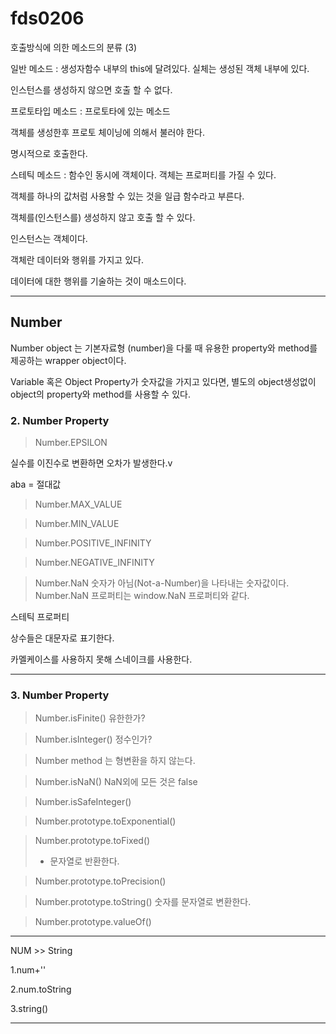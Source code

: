 # fds0206

호출방식에 의한 메소드의 분류 (3)

일반 메소드 : 생성자함수 내부의 this에 달려있다. 실체는 생성된 객체 내부에 있다. 

인스턴스를 생성하지 않으면 호출 할 수 없다.



프로토타입 메소드 : 프로토타에 있는 메소드

객체를 생성한후 프로토 체이닝에 의해서 불러야 한다. 

명시적으로 호출한다.



스테틱 메소드 : 함수인 동시에 객체이다. 객체는 프로퍼티를 가질 수 있다. 

객체를 하나의 값처럼 사용할 수 있는 것을 일급 함수라고 부른다.

객체를(인스턴스를) 생성하지 않고 호출 할 수 있다.



인스턴스는 객체이다. 

객체란 데이터와 행위를 가지고 있다.

데이터에 대한 행위를 기술하는 것이 매소드이다.



---

## Number

Number object 는 기본자료형 (number)을 다룰 때 유용한 property와 method를 제공하는 wrapper object이다.

Variable 혹은 Object Property가 숫자값을 가지고 있다면, 별도의 object생성없이 object의 property와 method를 사용할 수 있다.

### 2. Number Property

> Number.EPSILON

실수를 이진수로 변환하면 오차가 발생한다.v

aba = 절대값

> Number.MAX_VALUE

>Number.MIN_VALUE

> Number.POSITIVE_INFINITY

> Number.NEGATIVE_INFINITY

> Number.NaN 
> 숫자가 아님(Not-a-Number)을 나타내는 숫자값이다. 
> Number.NaN 프로퍼티는 window.NaN 프로퍼티와 같다.

스테틱 프로퍼티



상수들은 대문자로 표기한다.

카멜케이스를 사용하지 못해 스네이크를 사용한다.

---

### 3. Number Property

> Number.isFinite() 유한한가?

> Number.isInteger() 정수인가?

> Number method 는 형변환을 하지 않는다.

> Number.isNaN() NaN외에 모든 것은 false

> Number.isSafeInteger()

> Number.prototype.toExponential()

> Number.prototype.toFixed()
>
> - 문자열로 반환한다.

> Number.prototype.toPrecision()

> Number.prototype.toString() 숫자를 문자열로 변환한다.

> Number.prototype.valueOf()



---

NUM >> String

1.num+''

2.num.toString

3.string()

---

